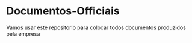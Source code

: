 # Documentos-Officiais
Vamos usar este repositorio para colocar todos documentos produzidos pela empresa
